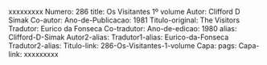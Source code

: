 xxxxxxxxx
Numero: 286
title: Os Visitantes 1º volume
Autor: Clifford D Simak
Co-autor: 
Ano-de-Publicacao: 1981
Titulo-original: The Visitors
Tradutor: Eurico da Fonseca
Co-tradutor: 
Ano-de-edicao: 1980
alias: Clifford-D-Simak
Autor2-alias: 
Tradutor1-alias: Eurico-da-Fonseca
Tradutor2-alias: 
Titulo-link: 286-Os-Visitantes-1-volume
Capa: 
pags: 
Capa-link: 
xxxxxxxxx